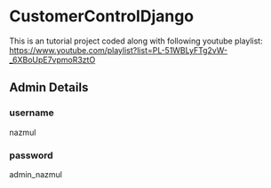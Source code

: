 # CustomerControlDjango
This is an tutorial project coded along with following youtube playlist: <br/>
https://www.youtube.com/playlist?list=PL-51WBLyFTg2vW-_6XBoUpE7vpmoR3ztO

## Admin Details

### username
nazmul
### password
admin_nazmul
